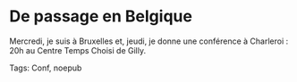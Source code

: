 # De passage en Belgique

Mercredi, je suis à Bruxelles et, jeudi, je donne une conférence à Charleroi : 20h au Centre Temps Choisi de Gilly.

Tags: Conf, noepub